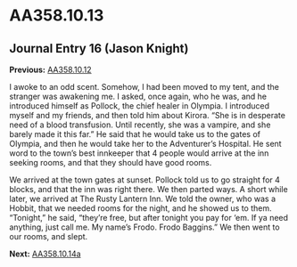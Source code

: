 # AA358.10.13
## Journal Entry 16 (Jason Knight)
**Previous:** [AA358.10.12](Old%20Stories/Jason's%20Journal/AA358.10.12.md)

I awoke to an odd scent. Somehow, I had been moved to my tent, and the stranger was awakening me. I asked, once again, who he was, and he introduced himself as Pollock, the chief healer in Olympia. I introduced myself and my friends, and then told him about Kirora. “She is in desperate need of a blood transfusion. Until recently, she was a vampire, and she barely made it this far.” He said that he would take us to the gates of Olympia, and then he would take her to the Adventurer’s Hospital. He sent word to the town’s best innkeeper that 4 people would arrive at the inn seeking rooms, and that they should have good rooms.

We arrived at the town gates at sunset. Pollock told us to go straight for 4 blocks, and that the inn was right there. We then parted ways. A short while later, we arrived at The Rusty Lantern Inn. We told the owner, who was a Hobbit, that we needed rooms for the night, and he showed us to them. “Tonight,” he said, “they’re free, but after tonight you pay for ‘em. If ya need anything, just call me. My name’s Frodo. Frodo Baggins.” We then went to our rooms, and slept.

**Next:** [AA358.10.14a](Old%20Stories/Jason's%20Journal/AA358.10.14a.md)
